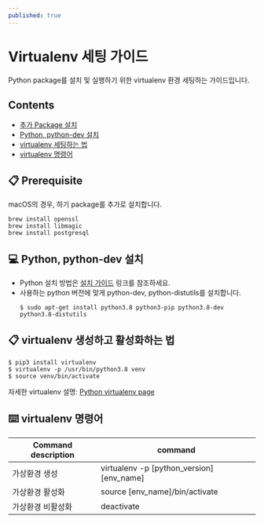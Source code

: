 ```yaml
---
published: true
---
```

# Virtualenv 세팅 가이드

Python package를 설치 및 실행하기 위한 virtualenv 환경 세팅하는 가이드입니다.

## Contents
- [추가 Package 설치](#pre)
- [Python, python-dev 설치](#python)
- [virtualenv 세팅하는 법](#virtualenv)
- [virtualenv 명령어](#command)

## 📋 <a name="pre"></a>Prerequisite
macOS의 경우, 하기 package를 추가로 설치합니다.
```
brew install openssl
brew install libmagic
brew install postgresql
```

## 💻 <a name="python"></a>Python, python-dev 설치

- Python 설치 방법은 [설치 가이드][install] 링크를 참조하세요.
- 사용하는 python 버전에 맞게 python-dev, python-distutils를 설치합니다.
  ```
  $ sudo apt-get install python3.8 python3-pip python3.8-dev python3.8-distutils
  ```

[install]: https://realpython.com/installing-python

## 📋 <a name="virtualenv"></a>virtualenv 생성하고 활성화하는 법

```
$ pip3 install virtualenv
$ virtualenv -p /usr/bin/python3.8 venv
$ source venv/bin/activate
```
자세한 virtualenv 설명: [Python virtualenv page][venv]

[venv]: https://docs.python.org/3.8/library/venv.html

## ⌨️ <a name="command"></a>virtualenv 명령어

| Command description  | command |
| ------------- | ------------- |
| 가상환경 생성 | virtualenv -p [python_version] [env_name] |
| 가상환경 활성화 | source [env_name]/bin/activate |
| 가상환경 비활성화 | deactivate |
